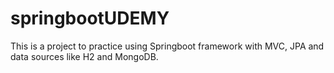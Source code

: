 # springbootUDEMY

This is a project to practice using Springboot framework with MVC, JPA and data sources like H2 and MongoDB.

